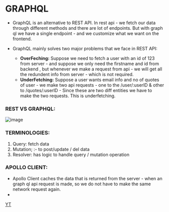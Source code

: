 # GRAPHQL

* GraphQL is an alternative to REST API. In rest api - we fetch our data through different methods and there are lot of endpoints. But with graph ql we have a single endpoint - and we customize what we want on the frontend.

* GraphQL mainly solves two major problems that we face in REST API:
    * **OverFeching:** Suppose we need to fetch a user with an id of 123 from server - and suppose we only need the firstname and id from backend , but whenever we make a request from api - we will get all the redundent info from server - which is not required.
    * **UnderFetching:** Suppose a user wants email info and no of quotes of user - we make two api requests - one to the /user/:userID & other to /quotes/:userID - Since these are two diff entities we have to make the two requests. This is underfetching.


### REST VS GRAPHQL:

![image](https://github.com/Sushmita-Ghosh/graph_ql_practice/assets/82622059/cfc3798c-222a-4719-9ea9-0851b6d81e37)

### TERMINOLOGIES:
1. Query: fetch data
2. Mutation; :- to post/update / del data
3. Resolver: has logic to handle query / mutation operation

### APOLLO CLIENT:

* Apollo Client caches the data that is returned from the server - when an graph ql api request is made, so we do not have to make the same network request again.
* 


[YT](https://www.youtube.com/watch?v=NNNcoWZ6Ih0&list=PLB97yPrFwo5i9zDrWfvkohPec3Q6EEC9J)
